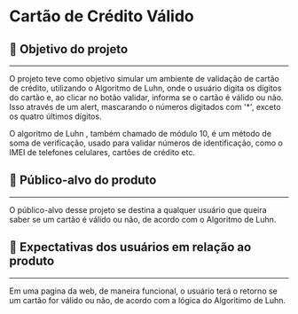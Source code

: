 # Cartão de Crédito Válido

## :space_invader: Objetivo do projeto
------------------------------------------------------------------------------------------------

O projeto teve como objetivo simular um ambiente de validação de cartão de crédito, utilizando o Algoritmo de Luhn, onde o usuário digita os dígitos do cartão e, ao clicar no botão validar, informa se o cartão é válido ou não. Isso através de um alert, mascarando o números digitados com '*', exceto os quatro últimos dígitos.

O algoritmo de Luhn , também chamado de módulo 10, é um método de soma de verificação, usado para validar números de identificação, como o IMEI de telefones celulares, cartões de crédito etc.

## :dart: Público-alvo do produto
------------------------------------------------------------------------------------------------

O público-alvo desse projeto se destina a qualquer usuário que queira saber se um cartão é válido ou não, de acordo com o Algoritmo de Luhn. 

 
## :rocket: Expectativas dos usuários em relação ao produto
------------------------------------------------------------------------------------------------

Em uma pagina da web, de maneira funcional, o usuário terá o retorno se um cartão for válido ou não, de acordo com a lógica do Algoritimo de Luhn.










